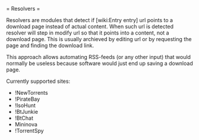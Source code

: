 = Resolvers =

Resolvers are modules that detect if [wiki:Entry entry] url points to a download page instead of actual content. When such url is detected resolver will step in modify url so that it points into a content, not a download page. This is usually archieved by editing url or by requesting the page and finding the download link.

This approach allows automating RSS-feeds (or any other input) that would normally be useless because software would just end up saving a download page.

Currently supported sites:

 * !NewTorrents
 * !PirateBay
 * !IsoHunt
 * !BtJunkie
 * !BtChat
 * Mininova
 * !TorrentSpy